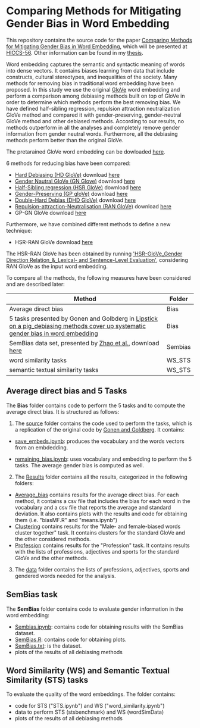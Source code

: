 # Comparing Methods for Mitigating Gender Bias in Word Embedding
This repository contains the source code for the paper [Comparing Methods for Mitigating Gender Bias in Word Embedding](), which will be presented at [HICCS-56](https://hicss.hawaii.edu/). Other information can be found in my [thesis](https://github.com/clarabiagi/Thesis). 

Word embedding captures the semantic and syntactic meaning of words into dense vectors. It contains biases learning from data that include constructs, cultural stereotypes, and inequalities of the society. Many methods for removing bias in traditional word embedding have been proposed. In this study we use the original [GloVe](https://nlp.stanford.edu/projects/glove/) word embedding and perform a comparison among debiasing methods built on top of GloVe in order to determine which methods perform the best removing bias. We have defined half-sibling regression, repulsion attraction neutralization GloVe method and compared it with gender-preserving, gender-neutral GloVe method and other debiased methods. According to our results, no methods outperform in all the analyses and completely remove gender information from gender neutral words. Furthermore, all the debiasing methods perform better than the original GloVe.

The pretarained GloVe word embedding can be dowloaded [here](https://drive.google.com/file/d/1jrbQmpB5ZNH4w54yujeAvNFAfVEG0SuE/view).


6 methods for reducing bias have been compared:
 - [Hard Debiasing (HD GloVe)](https://arxiv.org/abs/1607.06520)
download [here](https://drive.google.com/file/d/1QY3ew_nZl3p6lNiYaWMau0-IfVpyIsLB/view?usp=sharing)
 - [Gender Nautral GloVe (GN Glove)](https://arxiv.org/abs/1809.01496)
 download [here](https://drive.google.com/file/d/1v82WF43w-lE-vpZd0JC1K8WYZQkTy_ii/view)
 - [Half-Sibling regression (HSR GloVe)](https://arxiv.org/abs/1911.10787)
 download [here](https://drive.google.com/file/d/1w7tl3xSg69L1zURTpQ6qDg0uXab_XKFw/view)
 - [Gender-Preserving (GP gloVe)](https://arxiv.org/abs/1906.00742)
   download [here](https://drive.google.com/file/d/12VK2-BpLAg_-VPVl_wcLBZbzd9wcwyqN/view)
 - [Double-Hard Debias (DHD GloVe)](https://arxiv.org/abs/1906.00742)
   download [here](https://drive.google.com/file/d/15OTHP-n-O669OjSX433H6Sh-XjdSpTsY/view?usp=sharing)
 - [Repulsion-attraction-Neutralisation (RAN GloVe)](https://arxiv.org/abs/2006.01938)
   download [here](https://drive.google.com/drive/folders/14yebEnP4kXHsTisfbeWxzo0J42O54QtD)
  - GP-GN GloVe
   download [here](https://drive.google.com/file/d/1Rn--1pxjBhyp5os7zw75VB-YQUHXcfgF/view)
   
Furthermore, we have combined different methods to define a new technique:
 - HSR-RAN GloVe
 download [here]()
 
The HSR-RAN GloVe has been obtained by running ['HSR-GloVe_Gender Direction Relation_&_Lexical- and Sentence-Level Evaluation'](https://github.com/KunkunYang/GenderBiasHSR), considering RAN GloVe as the input word embedding.

 
To compare all the methods, the following measures have been considered and are described later:

|Method|Folder|
|---|---|
|Average direct bias|Bias|
|5 tasks presented by Gonen and Golbderg in [Lipstick on a pig_debiasing methods cover up systematic gender bias in word embedding](https://arxiv.org/abs/1903.03862)|Bias|
|SemBias  data set, presented by [Zhao et al.](https://arxiv.org/abs/1809.01496), download [here](https://github.com/uclanlp/gn_glove/blob/master/SemBias/SemBias)|Sembias|
|word similarity tasks|WS_STS|
|semantic textual similarity tasks|WS_STS|


## Average direct bias and 5 Tasks 
The **Bias** folder contains code to perform the 5 tasks and to compute the average direct bias. It is structured as follows:

1. The [source](./Bias/source) folder contains the code used to perform the tasks, which is a replication of the original code by [Gonen and Goldberg](https://github.com/gonenhila/gender_bias_lipstick). It contains:

- [save_embeds.ipynb](./Bias/source/save_embeds.ipynb): produces the vocabulary and the words vectors from an embdedding.

- [remaining_bias.ipynb](./Bias/source/remaining_bias.ipynb): uses vocabulary and embedding to perform the 5 tasks. The average gender bias is computed as well. 

2. The [Results](./Bias/results) folder contains all the results, categorized in the following folders:

- [Average_bias](./Bias/results/Average_bias) contains results for the average direct bias. For each method, it contains a csv file that includes the bias for each word in the vocabulary and a csv file that reports the average and standard deviation. It also contains plots with the results and code for obtaining them (i.e. "biasMF.R" and "means.ipynb")
- [Clustering](./Bias/results/Clustering) contains results for the "Male- and female-biased words cluster together" task. It contains clusters for the standard GloVe and the other considered methods.
- [Profession](./Bias/results/Profession) contains results for the "Profession" task. It contains results with the lists of professions, adjectives and sports for the standard GloVe and the other methods.

3. The [data](./5TasksGG/data) folder contains the lists of professions, adjectives, sports and gendered words needed for the analysis. 

## SemBias task
The **SemBias** folder contains code to evaluate gender information in the word embedding:
- [Sembias.ipynb](./SemBias/Sembias.ipynb): contains code for obtaining results with the SemBias dataset. 
- [SemBias.R](./SemBias/SemBias.R): contains code for obtaining plots.
- [SemBias.txt](./SemBias/SemBias.txt): is the dataset.
- plots of the results of all debiasing methods

## Word Similarity (WS) and Semantic Textual Similarity (STS) tasks
To evaluate the quality of the word embeddings.
The folder contains:
- code for STS ("STS.ipynb") and WS ("word_similarity.ipynb")
- data to perform STS (stsbenchmark) and WS (wordSimData)
- plots of the results of all debiasing methods 




